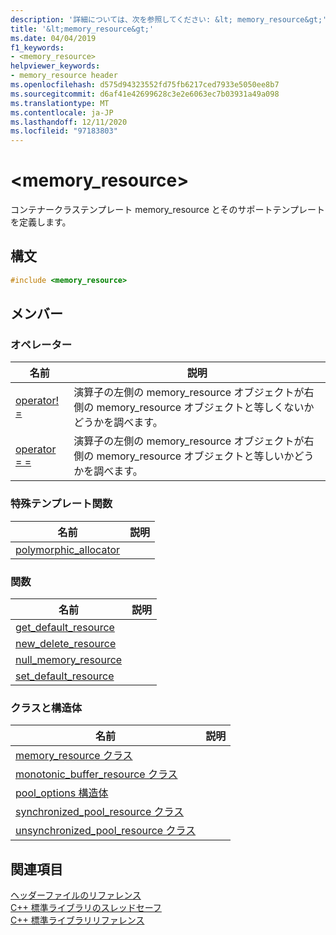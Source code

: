 ```yaml
---
description: '詳細については、次を参照してください: &lt; memory_resource&gt;'
title: '&lt;memory_resource&gt;'
ms.date: 04/04/2019
f1_keywords:
- <memory_resource>
helpviewer_keywords:
- memory_resource header
ms.openlocfilehash: d575d94323552fd75fb6217ced7933e5050ee8b7
ms.sourcegitcommit: d6af41e42699628c3e2e6063ec7b03931a49a098
ms.translationtype: MT
ms.contentlocale: ja-JP
ms.lasthandoff: 12/11/2020
ms.locfileid: "97183803"
---
```

# <a name="ltmemory_resourcegt"></a>&lt;memory_resource&gt;

コンテナークラステンプレート memory_resource とそのサポートテンプレートを定義します。

## <a name="syntax"></a>構文

```cpp
#include <memory_resource>
```

## <a name="members"></a>メンバー

### <a name="operators"></a>オペレーター

|名前|説明|
|-|-|
|[operator! =](../standard-library/memory-resource-operators.md#op_neq)|演算子の左側の memory_resource オブジェクトが右側の memory_resource オブジェクトと等しくないかどうかを調べます。|
|[operator = =](../standard-library/memory-resource-operators.md#op_eq_eq)|演算子の左側の memory_resource オブジェクトが右側の memory_resource オブジェクトと等しいかどうかを調べます。|

### <a name="specialized-template-functions"></a>特殊テンプレート関数

|名前|説明|
|-|-|
|[polymorphic_allocator](../standard-library/memory-resource-functions.md#poly_alloc)||

### <a name="functions"></a>関数

|名前|説明|
|-|-|
|[get_default_resource](../standard-library/memory-resource-functions.md#get_default)||
|[new_delete_resource](../standard-library/memory-resource-functions.md#new_delete)||
|[null_memory_resource](../standard-library/memory-resource-functions.md#null_memory)||
|[set_default_resource](../standard-library/memory-resource-functions.md#set_default)||

### <a name="classes-and-structs"></a>クラスと構造体

|名前|説明|
|-|-|
|[memory_resource クラス](../standard-library/memory-resource-class.md)||
|[monotonic_buffer_resource クラス](../standard-library/monotonic-buffer-resource-class.md)||
|[pool_options 構造体](../standard-library/pool-options-structure.md)||
|[synchronized_pool_resource クラス](../standard-library/synchronized-pool-resource-class.md)||
|[unsynchronized_pool_resource クラス](../standard-library/unsynchronized-pool-resource-class.md)||

## <a name="see-also"></a>関連項目

[ヘッダーファイルのリファレンス](../standard-library/cpp-standard-library-header-files.md)\
[C++ 標準ライブラリのスレッドセーフ](../standard-library/thread-safety-in-the-cpp-standard-library.md)\
[C++ 標準ライブラリリファレンス](../standard-library/cpp-standard-library-reference.md)
